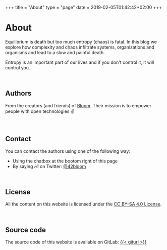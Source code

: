 +++
title = "About"
type = "page"
date = 2019-02-05T01:42:42+02:00
+++

# About
<!--
We believe that entropy (which can be defined as a measurement of chaos, complexity) is inevitable, and equilibrium is death.
As product designers, developers, entrepreneurs, managers... it's our role to manage complexity.
We share on this blog our ideas and experience on how we tackle entropy and keep things simple. -->

Equilibrium is death but too much entropy (chaos) is fatal.
In this blog we explore how complexity and chaos infiltrate systems, organizations and organisms and lead to a slow and painful death.

<!-- Sometime, it's the lack of entropy that can be fatal: in cryptography or in lottery for example. Anyway -->

Entropy is an important part of our lives and if you don't control it, it will control you.

<br />

## Authors

From the creators (and friends) of [Bloom](https://bloom.sh). Their mission is to empower
people with open technologies ✌️

<br />

## Contact

You can contact the authors using one of the following way:
* Using the chatbox at the bootom right of this page
* By saying <i>Hi</i> on Twitter: <a href="https://twitter.com/42bloom" target="_blank" rel="noopener">@42bloom</a>

<br />

## License

All the content on this website is licensed under the
<a rel="noopener noreferer" target="_blank" href="https://creativecommons.org/licenses/by-sa/4.0/" >CC BY-SA 4.0 License</a>.

<br />

## Source code

The source code of this website is available on GitLab:
<a href="{{< giturl >}}" target="_blank" rel="noopener noreferer">{{< giturl >}}</a>





<script type="text/javascript">
  window.$crisp=[];window.CRISP_WEBSITE_ID="65fca4e8-35c6-4ce8-b845-7f63e72d1004";(function(){d=document;s=d.createElement("script");s.src="https://client.crisp.chat/l.js";s.async=1;d.getElementsByTagName("head")[0].appendChild(s);})();
</script>
